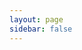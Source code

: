 ```yaml
---
layout: page
sidebar: false
---
```

<script setup lang="ts">
import Feed from '@theme/components/Feed.vue'
import { data as posts } from '@theme/feed.data.ts'
</script>

<Feed :posts="posts" />
